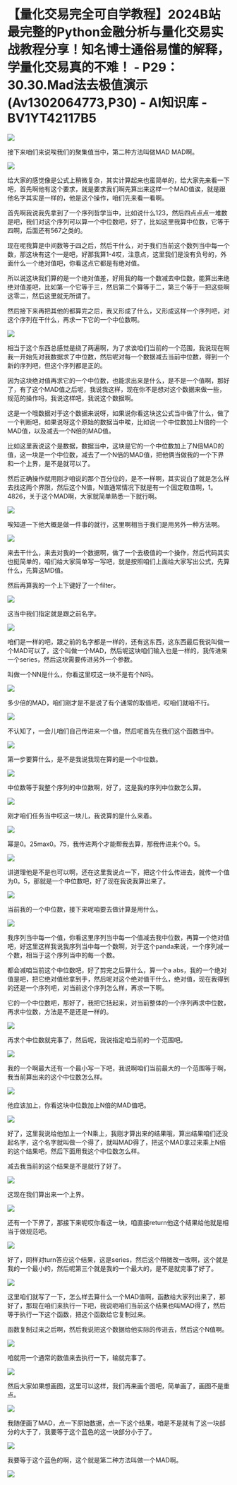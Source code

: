 # 【量化交易完全可自学教程】2024B站最完整的Python金融分析与量化交易实战教程分享！知名博士通俗易懂的解释，学量化交易真的不难！ - P29：30.30.Mad法去极值演示(Av1302064773,P30) - AI知识库 - BV1YT42117B5

![](img/82bcfefac78acdf88c0627dda738c548_0.png)

接下来咱们来说唉我们的聚集值当中，第二种方法叫做MAD MAD啊。

![](img/82bcfefac78acdf88c0627dda738c548_2.png)

给大家的感觉像是公式上稍微复杂，其实计算起来也蛮简单的，给大家先来看一下吧，首先啊他有这个要求，就是要求我们啊先算出来这样一个MAD值诶，就是跟他名字其实是一样的，他是这个操作，咱们先来看一看啊。

首先啊我说我先拿到了一个序列哲学当中，比如说什么123，然后四点点点一堆数是吧，我们对这个序列可以算一个中位数吧，好了，比如这里我算中位数，它等于四啊，后面还有567之类的。

现在呢我算是中间数等于四之后，然后干什么，对于我们当前这个数列当中每一个数，那这块有这个一是吧，好那我算1-4哎，注意点，这里我们是没有负号的，外面什么一个绝对值吧，你看这点它都是有绝对值。

所以说这块我们算的是一个绝对值差，好用我的每一个数减去中位数，能算出来绝绝对值差吧，比如第一个它等于三，然后第二个算等于二，第三个等于一把这些啊这零二，然后这里就无所谓了。

然后接下来再把其他的都算完之后，我又形成了什么，又形成这样一个序列吧，对这个序列在干什么，再求一下它的一个中位数啊。



![](img/82bcfefac78acdf88c0627dda738c548_4.png)

相当于这个东西总感觉是绕了两遍啊，为了求诶咱们当前的一个范围，我说现在啊我一开始先对我数据求了中位数，然后呢对每一个数据减去当前中位数，得到一个新的序列吧，但这个序列都是正的。

因为这块绝对值再求它的一个中位数，也能求出来是什么，是不是一个值啊，那好了，有了这个MAD值之后呢，我说我这样，现在你不是想对这个数据来做一些，规范的操作吗，我说这样吧，我说这个数据啊。

这是一个哦数据对于这个数据来说呀，如果说你看这块这公式当中做了什么，做了一个判断吧，如果说呀这个原始的数据当中唉，比如说一个中位数加上N倍的一个MAD值，以及减去一个N倍的MAD值。

比如这里我说这个是数据，数据当中，这块是它的一个中位数加上了N倍MAD的值，这一块是一个中位数，减去了一个N倍的MAD值，把他俩当做我的一个下界和一个上界，是不是就可以了。

然后正确操作就用刚才咱说的那个百分位的，是不一样啊，其实说白了就是怎么样去找这两个界限，然后这个N值，N值通常情况下就是有一个固定取值啊，1。4826，关于这个MAD啊，大家就简单熟悉一下就行啊。



![](img/82bcfefac78acdf88c0627dda738c548_6.png)

唉知道一下他大概是做一件事的就行，这里啊相当于我们是用另外一种方法啊。

![](img/82bcfefac78acdf88c0627dda738c548_8.png)

来去干什么，来去对我的一个数据啊，做了一个去极值的一个操作，然后代码其实也挺简单的，咱们给大家简单写一写吧，就是按照咱们上面给大家写出公式，先算什么，先算这MD值。

然后再算我的一个上下键好了一个filter。

![](img/82bcfefac78acdf88c0627dda738c548_10.png)

这当中我们指定就是跟之前名字。

![](img/82bcfefac78acdf88c0627dda738c548_12.png)

咱们是一样的吧，跟之前的名字都是一样的，还有这东西，这东西最后我说叫做一个MAD可以了，这个叫做一个MAD，然后呢这块咱们输入也是一样的，我传进来一个series，然后这块需要传进另外一个参数。

叫做一个NN是什么，你看这里哎这一块不是有个N吗。

![](img/82bcfefac78acdf88c0627dda738c548_14.png)

多少倍的MAD，咱们刚才是不是说了有个通常的取值吧，哎咱们就咱不行。

![](img/82bcfefac78acdf88c0627dda738c548_16.png)

不认知了，一会儿咱们自己传进来一个值，然后呢首先在我们这个函数当中。

![](img/82bcfefac78acdf88c0627dda738c548_18.png)

第一步要算什么，是不是我说我现在算的是一个中位数。

![](img/82bcfefac78acdf88c0627dda738c548_20.png)

中位数等于我整个序列的中位数啊，好了，这是我的序列中位数怎么算。

![](img/82bcfefac78acdf88c0627dda738c548_22.png)

刚才咱们任务当中哎这一块儿，我说算的是什么来着。

![](img/82bcfefac78acdf88c0627dda738c548_24.png)

幂是0。25max0。75，我传进两个才能帮我去算，那我传进来个0。5。

![](img/82bcfefac78acdf88c0627dda738c548_26.png)

讲道理他是不是也可以啊，还在这里我说点一下，把这个什么传进去，就传一个值为0。5，那就是一个中位数吧，好了现在我说我算出来了。



![](img/82bcfefac78acdf88c0627dda738c548_28.png)

当前我的一个中位数，接下来呢咱要去做计算是用什么。

![](img/82bcfefac78acdf88c0627dda738c548_30.png)

我序列当中每一个值，你看这里序列当中每一个值减去我中位数，再算一个绝对值吧，好这里这样我说我序列当中每一个数啊，对于这个panda来说，一个序列减一个数，相当于这个序列当中的每一个数。

都会减咱当前这个中位数吧，好了剪完之后算什么，算一个a abs，我的一个绝对值是吧，把它绝对值给拿到手，然后呢对这个绝对值干什么，绝对值，现在我得到的还是一个序列吧，对当前这个序列怎么样，再求一下啊。

它的一个中位数吧，那好了，我把它括起来，对当前整体的一个序列再求中位数，再求中位数，方法是不是还是一样的。



![](img/82bcfefac78acdf88c0627dda738c548_32.png)

再求个中位数就完事了，然后呢，我说指定咱当前的一个范围吧。

![](img/82bcfefac78acdf88c0627dda738c548_34.png)

我的一个啊最大还有一个最小写一下吧，我说啊咱们当前最大的一个范围等于啊，我当前算出来的这个中位数怎么样。



![](img/82bcfefac78acdf88c0627dda738c548_36.png)

他应该加上，你看这块中位数加上N倍的MAD值吧。

![](img/82bcfefac78acdf88c0627dda738c548_38.png)

好了，这里我说给他加上一个N乘上，我刚才算出来的结果哦，算出结果咱们还没起名字，这个名字就叫做一个得了，就叫MAD得了，把这个MAD拿过来乘上N倍的这个结果吧，然后下面用我这个中位数怎么样。

减去我当前的这个结果是不是就行了好了。

![](img/82bcfefac78acdf88c0627dda738c548_40.png)

这现在我们算出来一个上界。

![](img/82bcfefac78acdf88c0627dda738c548_42.png)

还有一个下界了，那接下来呢哎你看这一块，咱直接return他这个结果给他就是相当于做规范吧。

![](img/82bcfefac78acdf88c0627dda738c548_44.png)

好了，同样对turn答应这个结果，这是series，然后这个稍微改一改啊，这个就是我的一个最小的，然后呢第三个就是我的一个最大的，是不是就完事了好了。



![](img/82bcfefac78acdf88c0627dda738c548_46.png)

这里咱们就写了一下，怎么样去算什么一个MAD值啊，函数给大家列出来了，那好了，那现在咱们来执行一下吧，我说呃咱们当前这个结果也叫MAD得了，然后等于执行一下这个函数，把这个函数给它复制过来。

函数复制过来之后啊，然后我说把这个数据给他实际的传进去，然后这个N值啊。

![](img/82bcfefac78acdf88c0627dda738c548_48.png)

咱就用一个通常的数值来去执行一下，输就完事了。

![](img/82bcfefac78acdf88c0627dda738c548_50.png)

然后大家如果想画图，这里可以这样，我们再来画个图吧，简单画了，画图不是重点。

![](img/82bcfefac78acdf88c0627dda738c548_52.png)

我随便画了MAD，点一下原始数据，点一下这个结果，咱是不是就有了这一块部分的大于了，我要等于这个蓝色的这一块部分小于了。



![](img/82bcfefac78acdf88c0627dda738c548_54.png)

我要等于这个蓝色的啊，这个就是第二种方法叫做一个MAD啊。

![](img/82bcfefac78acdf88c0627dda738c548_56.png)